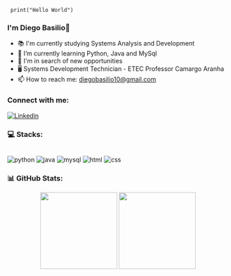 ```pytho 
 print("Hello World")
``` 
### I'm Diego Basilio👋
- 📚 I'm currently studying Systems Analysis and Development
- 🌱 I’m currently learning Python, Java and MySql
- 🤔 I'm in search of new opportunities
- 🖥️ Systems Development Technician - ETEC Professor Camargo Aranha
- 📫 How to reach me: diegobasilio10@gmail.com

### Connect with me:
[![Linkedin](https://img.shields.io/badge/LinkedIn-0077B5?style=for-the-badge&logo=linkedin&logoColor=white)](https://https://www.linkedin.com/in/diego-basilio-47b680207/1)

### 💻 Stacks:
<div style="display: inline_block"><br/> 
    <img align="center "alt="python" src="https://img.shields.io/badge/Python-3776AB?style=for-the-badge&logo=python&logoColor=white">
    <img align="center "alt="java" src="https://img.shields.io/badge/Java-ED8B00?style=for-the-badge&logo=openjdk&logoColor=white">
    <img align="center "alt="mysql" src="https://img.shields.io/badge/MySQL-00000F?style=for-the-badge&logo=mysql&logoColor=white">
    <img align="center "alt="html" src="https://img.shields.io/badge/HTML5-E34F26?style=for-the-badge&logo=html5&logoColor=white">
    <img align="center "alt="css" src="https://img.shields.io/badge/CSS3-1572B6?style=for-the-badge&logo=css3&logoColor=white">
</div>

### 📊 GitHub Stats:
<p align="center">
  <img src="https://github-readme-stats.vercel.app/api?username=diegobasilio&theme=midnight-purple&hide_border=false&include_all_commits=false&count_private=false" height="175" />
  <img src="https://github-readme-stats.vercel.app/api/top-langs/?username=diegobasilio&theme=midnight-purple&hide_border=false&include_all_commits=false&count_private=false&layout=compact" height="175" />
</p>
